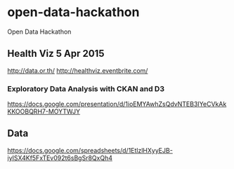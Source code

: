 # open-data-hackathon
Open Data Hackathon

## Health Viz 5 Apr 2015

http://data.or.th/
http://healthviz.eventbrite.com/

### Exploratory Data Analysis with CKAN and D3

https://docs.google.com/presentation/d/1ioEMYAwhZsQdvNTEB3IYeCVkAkKKOOBQRH7-MOYTWJY

## Data

https://docs.google.com/spreadsheets/d/1EtlzlHXyyEJB-iyISX4Kf5FxTEv092t6sBgSr8QxQh4
